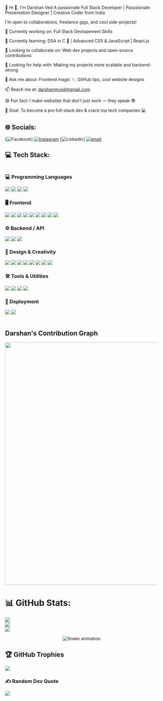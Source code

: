 💫 Hi 👋, I'm Darshan Ved
A passionate Full Stack Developer | Passsionate Presentation Designer | Creative Coder from India

I'm open to collaborations, freelance gigs, and cool side-projects!

🔭 Currently working on: Full Stack Devlopement Skills

🌱 Currently learning: DSA in C 🧠 | Advanced CSS & JavaScript | React.js

👯 Looking to collaborate on: Web dev projects and open-source contributions

🤝 Looking for help with: Making my projects more scalable and backend-strong

💬 Ask me about: Frontend magic ✨, GitHub tips, cool website designs

📫 Reach me at: darshanmved@gmail.com

😄 Fun fact: I make websites that don’t just work — they speak 😎

🎯 Goal: To become a pro full-stack dev & crack top tech companies 💻

## 🌐 Socials:
[![Facebook](https://img.shields.io/badge/Facebook-%231877F2.svg?logo=Facebook&logoColor=white)] [![Instagram](https://img.shields.io/badge/Instagram-%23E4405F.svg?logo=Instagram&logoColor=white)](https://instagram.com/_darshanved23_) [![LinkedIn](https://img.shields.io/badge/LinkedIn-%230077B5.svg?logo=linkedin&logoColor=white)] [![email](https://img.shields.io/badge/Email-D14836?logo=gmail&logoColor=white)](mailto:darshanved@gmail.com) 

## 💻 Tech Stack:
<div style="overflow-x: auto; white-space: nowrap;">

  <!-- 💻 Programming Languages -->
  <h3>💻 Programming Languages</h3>
  <img src="https://img.shields.io/badge/C-00599C?style=for-the-badge&logo=c&logoColor=white" />
  <img src="https://img.shields.io/badge/Java-ED8B00?style=for-the-badge&logo=openjdk&logoColor=white" />
  <img src="https://img.shields.io/badge/Python-3670A0?style=for-the-badge&logo=python&logoColor=ffdd54" />
  <img src="https://img.shields.io/badge/JavaScript-F7DF1E?style=for-the-badge&logo=javascript&logoColor=black" />

<!-- 🖥️ Frontend -->
<h3>🖥️ Frontend</h3>
<img src="https://img.shields.io/badge/HTML5-E34F26?style=for-the-badge&logo=html5&logoColor=white" />
<img src="https://img.shields.io/badge/CSS3-1572B6?style=for-the-badge&logo=css3&logoColor=white" />
<img src="https://img.shields.io/badge/JavaScript-F7DF1E?style=for-the-badge&logo=javascript&logoColor=black" />
<img src="https://img.shields.io/badge/React-20232A?style=for-the-badge&logo=react&logoColor=61DAFB" />
<img src="https://img.shields.io/badge/TailwindCSS-38B2AC?style=for-the-badge&logo=tailwind-css&logoColor=white" />
<img src="https://img.shields.io/badge/Vite-646CFF?style=for-the-badge&logo=vite&logoColor=white" />
<img src="https://img.shields.io/badge/Chart.js-FF6384?style=for-the-badge&logo=chartdotjs&logoColor=white" />
<img src="https://img.shields.io/badge/Styled--Components-DB7093?style=for-the-badge&logo=styled-components&logoColor=white" />
<img src="https://img.shields.io/badge/Framer--Motion-0055FF?style=for-the-badge&logo=framer&logoColor=white" />

  <!-- ⚙️ Backend / API -->
  <h3>⚙️ Backend / API</h3>
  <img src="https://img.shields.io/badge/Flask-000000?style=for-the-badge&logo=flask&logoColor=white" />
  <img src="https://img.shields.io/badge/REST%20API-02569B?style=for-the-badge&logo=fastapi&logoColor=white" />
  <img src="https://img.shields.io/badge/JSON-000000?style=for-the-badge&logo=json&logoColor=white" />

<!-- 🎨 Design & Creativity -->
<h3>🎨 Design & Creativity</h3>
<img src="https://img.shields.io/badge/Canva-00C4CC?style=for-the-badge&logo=canva&logoColor=white" />
<img src="https://img.shields.io/badge/Figma-F24E1E?style=for-the-badge&logo=figma&logoColor=white" />
<img src="https://img.shields.io/badge/Framer-black?style=for-the-badge&logo=framer&logoColor=blue" />
<img src="https://img.shields.io/badge/Spline-FFCA3F?style=for-the-badge&logo=spline&logoColor=black" />
<img src="https://img.shields.io/badge/Microsoft%20PowerPoint-B7472A?style=for-the-badge&logo=microsoftpowerpoint&logoColor=white" />
<img src="https://img.shields.io/badge/Adobe%20Photoshop-00C8FF?style=for-the-badge&logo=adobephotoshop&logoColor=white" />
<img src="https://img.shields.io/badge/Adobe%20Illustrator-FF9A00?style=for-the-badge&logo=adobeillustrator&logoColor=white" />
<img src="https://img.shields.io/badge/Adobe%20Acrobat%20Reader-EC1C24?style=for-the-badge&logo=adobeacrobatreader&logoColor=white" />


  <!-- 🛠️ Tools & Utilities -->
  <h3>🛠️ Tools & Utilities</h3>
  <img src="https://img.shields.io/badge/Git-F05033?style=for-the-badge&logo=git&logoColor=white" />
  <img src="https://img.shields.io/badge/GitHub-121011?style=for-the-badge&logo=github&logoColor=white" />
  <img src="https://img.shields.io/badge/Visual%20Studio%20Code-007ACC?style=for-the-badge&logo=visual-studio-code&logoColor=white" />
  <img src="https://img.shields.io/badge/Obsidian-5757FF?style=for-the-badge&logo=obsidian&logoColor=white" />

  <!-- 🚀 Deployment -->
  <h3>🚀 Deployment</h3>
  <img src="https://img.shields.io/badge/Netlify-00C7B7?style=for-the-badge&logo=netlify&logoColor=white" />
  <img src="https://img.shields.io/badge/Vercel-000000?style=for-the-badge&logo=vercel&logoColor=white" />

</div>

<br>

<h2>Darshan's Contribution Graph</h2>
<p align="center">
<img width="800" src="https://github-readme-activity-graph.vercel.app/graph?username=darved2305" />
</p>

# 📊 GitHub Stats:
![](https://github-readme-stats.vercel.app/api?username=darved2305&theme=dark&hide_border=false&include_all_commits=false&count_private=false)<br/>
![](https://nirzak-streak-stats.vercel.app/?user=darved2305&theme=dark&hide_border=false)<br/>
![](https://github-readme-stats.vercel.app/api/top-langs/?username=darved2305&theme=dark&hide_border=false&include_all_commits=false&count_private=false&layout=compact)

<div align="center">
  <img src="https://profile-readme-generator.com/assets/snake.svg" alt="Snake animation" />
</div>

## 🏆 GitHub Trophies
![](https://github-profile-trophy.vercel.app/?username=darved2305&theme=radical&no-frame=false&no-bg=true&margin-w=4)

### ✍️ Random Dev Quote
![](https://quotes-github-readme.vercel.app/api?type=horizontal&theme=radical)
